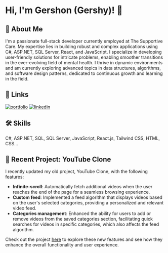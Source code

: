 # Hi, I'm Gershon (Gershy)! 👋

## 🚀 About Me

I'm a passionate full-stack developer currently employed at The Supportive Care. My expertise lies in building robust and complex applications using C#, ASP.NET, SQL Server, React, and JavaScript. I specialize in developing user-friendly solutions for intricate problems, enabling smoother transitions in the ever-evolving field of mental health. I thrive in dynamic environments and am currently exploring advanced topics in data structures, algorithms, and software design patterns, dedicated to continuous growth and learning in the field.

## 🔗 Links
[![portfolio](https://img.shields.io/badge/my_portfolio-000?style=for-the-badge&logo=ko-fi&logoColor=white)](https://github.com/G19m99)
[![linkedin](https://img.shields.io/badge/linkedin-0A66C2?style=for-the-badge&logo=linkedin&logoColor=white)](https://www.linkedin.com/in/gershon-menzer-8a93a5231)



## 🛠 Skills
 C#,
 ASP.NET,
 SQL,
 SQL Server,
 JavaScript,
 React.js,
 Tailwind CSS,
 HTML,
 CSS...

## 🚀 Recent Project: YouTube Clone

I recently updated my old project, YouTube Clone, with the following features:

- **Infinite-scroll**: Automatically fetch additional videos when the user reaches the end of the page for a seamless browsing experience.
- **Custom feed**: Implemented a feed algorithm that displays videos based on the user's selected categories, providing a personalized and relevant video feed.
- **Categories management**: Enhanced the ability for users to add or remove videos from the saved categories section, facilitating quick searches for videos in specific categories, which also affects the feed algorithm.

Check out the project [here](https://chimerical-banoffee-b31920.netlify.app/) to explore these new features and see how they enhance the overall functionality and user experience.
